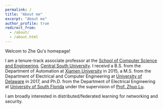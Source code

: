 ```yaml
---
permalink: /
title: "About me"
excerpt: "About me"
author_profile: true
redirect_from: 
  - /about/
  - /about.html
---
```

Welcom to Zhe Qu's homepage!

I am a tenure-track associate professor at the [School of Computer Science and Engineering](https://cse.csu.edu.cn/), [Central South University](https://www.csu.edu.cn/). I receivd a B.S. from the Department of Automation at [Xiamen University](https://www.xmu.edu.cn/) in 2015, a M.S. from the Department of Electrical and Computer Engineering at [University of Delaware](https://www.udel.edu/) in 2017, and Ph.D. from the Department of Electrical Engineering at [University of South Florida](https://www.usf.edu/) under the supervision of [Prof. Zhuo Lu](https://csalab.site).

I am broadly interested in distributed/federated learning for networking and security.
